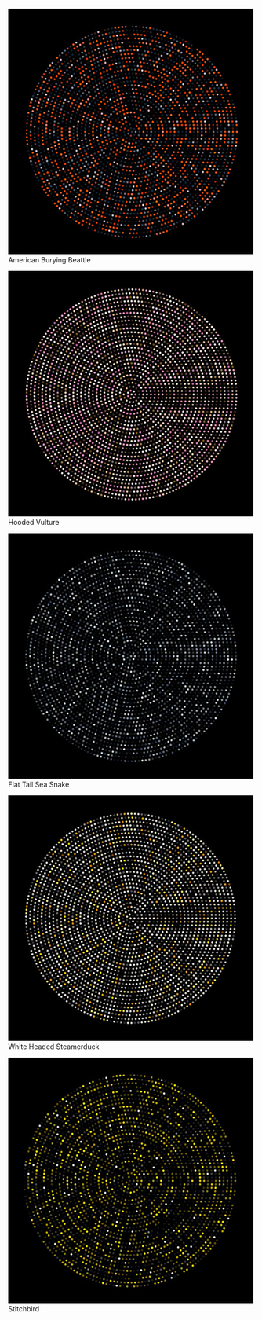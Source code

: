 
![colors](../project_images/missing_00.jpg?raw=true "colors")
American Burying Beattle

![colors](../project_images/missing_01.jpg?raw=true "colors")
Hooded Vulture

![colors](../project_images/missing_02.jpg?raw=true "colors")
Flat Tail Sea Snake

![colors](../project_images/missing_03.jpg?raw=true "colors")
White Headed Steamerduck

![colors](../project_images/missing_04.jpg?raw=true "colors")
Stitchbird
